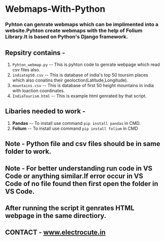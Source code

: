 # Webmaps-With-Python

### Pyhton can genrate webmaps which can be implimented into a website.Pyhton create webmaps with the help of Folium Library.It is based on Python's Django framework.


## Repsitry contains - 
1. `Pyhton_webmap.py`   -- This is pyhton code to genrate webpage which read csv files also.
2. `indiatop50.csv`     -- This is database of india's top 50 toursim places which also conatins their geoloction(Latitude,Longitude).
3. `mountains.csv`      -- This is database of first 50 height mountains in india with loaction coordinates.
4. `IndiaTourism.html`       -- This is example html genrated by that script.


## Libaries needed to work -
1. **Pandas** -- To install use command `pip install pandas` in CMD.
2. **Folium** -- To install use command `pip install folium` in CMD

## Note - Python file and csv files should be in same folder to work. 
## Note - For better understanding run code in VS Code or anything similar.If error occur in VS Code of no file found then first open the folder in VS Code.
## After running the script it genrates HTML webpage in the same directiory.

## CONTACT - www.electrocute.in
